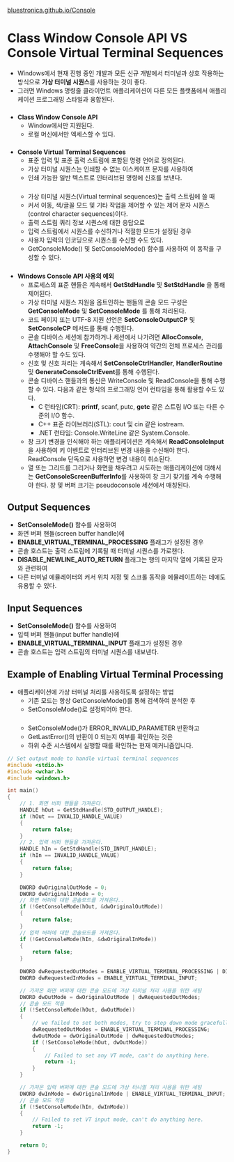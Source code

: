 [bluestronica.github.io/Console](https://bluestronica.github.io/Console)

# Class Window Console API VS Console Virtual Terminal Sequences
- Windows에서 현재 진행 중인 개발과 모든 신규 개발에서 터미널과 상호 작용하는 방식으로 **가상 터미널 시퀀스**를 사용하는 것이 좋다. 
- 그러면 Windows 명령줄 클라이언트 애플리케이션이 다른 모든 플랫폼에서 애플리케이션 프로그래밍 스타일과 융합된다.
###
- **Class Window Console API**
    - Window에서만 지원된다.
    - 로컬 머신에서만 엑세스할 수 있다.
### 
- **Console Virtual Terminal Sequences**
    - 표준 입력 및 표준 출력 스트림에 포함된 명령 언어로 정의된다. 
    - 가상 터미널 시퀀스는 인쇄할 수 없는 이스케이프 문자를 사용하여 
    - 인쇄 가능한 일반 텍스트로 인터리브된 명령에 신호를 보낸다.
    ###
    - 가상 터미널 시퀀스(Virtual terminal sequences)는 출력 스트림에 쓸 때   
    - 커서 이동, 색/글꼴 모드 및 기타 작업을 제어할 수 있는 제어 문자 시퀀스(control character sequences)이다.  
    - 출력 스트림 쿼리 정보 시퀀스에 대한 응답으로  
    - 입력 스트림에서 시퀀스를 수신하거나 적절한 모드가 설정된 경우  
    - 사용자 입력의 인코딩으로 시퀀스를 수신할 수도 있다.  
    - GetConsoleMode() 및 SetConsoleMode() 함수를 사용하여 이 동작을 구성할 수 있다.  

###
- **Windows Console API 사용의 예외**
    - 프로세스의 표준 핸들은 계속해서 **GetStdHandle** 및 **SetStdHandle** 을 통해 제어된다.
    - 가상 터미널 시퀀스 지원을 옵트인하는 핸들의 콘솔 모드 구성은 **GetConsoleMode** 및 **SetConsoleMode** 를 통해 처리된다.
    - 코드 페이지 또는 UTF-8 지원 선언은 **SetConsoleOutputCP** 및 **SetConsoleCP** 메서드를 통해 수행된다.
    - 콘솔 디바이스 세션에 참가하거나 세션에서 나가려면 **AllocConsole**, **AttachConsole** 및 **FreeConsole**을 사용하여 약간의 전체 프로세스 관리를 수행해야 할 수도 있다.
    - 신호 및 신호 처리는 계속해서 **SetConsoleCtrlHandler**, **HandlerRoutine** 및 **GenerateConsoleCtrlEvent**를 통해 수행된다.
    - 콘솔 디바이스 핸들과의 통신은 WriteConsole 및 ReadConsole을 통해 수행할 수 있다. 다음과 같은 형식의 프로그래밍 언어 런타임을 통해 활용할 수도 있다. 
        - C 런타임(CRT): **printf**, scanf, putc, **getc** 같은 스트림 I/O 또는 다른 수준의 I/O 함수. 
        - C++ 표준 라이브러리(STL): cout 및 cin 같은 iostream. 
        - .NET 런타임: Console.WriteLine 같은 System.Console.
    - 창 크기 변경을 인식해야 하는 애플리케이션은 계속해서 **ReadConsoleInput**을 사용하여 키 이벤트로 인터리브된 변경 내용을 수신해야 한다. ReadConsole 단독으로 사용하면 변경 내용이 취소된다.
    - 열 또는 그리드를 그리거나 화면을 채우려고 시도하는 애플리케이션에 대해서는 **GetConsoleScreenBufferInfo**를 사용하여 창 크기 찾기를 계속 수행해야 한다. 창 및 버퍼 크기는 pseudoconsole 세션에서 매칭된다.

## Output Sequences
- **SetConsoleMode()** 함수를 사용하여 
- 화면 버퍼 핸들(screen buffer handle)에 
- **ENABLE_VIRTUAL_TERMINAL_PROCESSING** 플래그가 설정된 경우
- 콘솔 호스트는 출력 스트림에 기록될 때 터미널 시퀀스를 가로챈다.
- **DISABLE_NEWLINE_AUTO_RETURN** 플래그는 행의 마지막 열에 기록된 문자와 관련하여
- 다른 터미널 에뮬레이터의 커서 위치 지정 및 스크롤 동작을 에뮬레이트하는 데에도 유용할 수 있다.



## Input Sequences
- **SetConsoleMode()** 함수를 사용하여
- 입력 버퍼 핸들(input buffer handle)에
- **ENABLE_VIRTUAL_TERMINAL_INPUT** 플래그가 설정된 경우
- 콘솔 호스트는 입력 스트림의 터미널 시퀀스를 내보낸다.



## Example of Enabling Virtual Terminal Processing
- 애플리케이션에 가상 터미널 처리를 사용하도록 설정하는 방법
    - 기존 모드는 항상 GetConsoleMode()를 통해 검색하여 분석한 후
    - SetConsoleMode()로 설정되어야 한다.
    ###
    - SetConsoleMode()가 ERROR_INVALID_PARAMETER 반환하고 
    - GetLastError()의 반환이 0 되는지 여부를 확인하는 것은 
    - 하위 수준 시스템에서 실행할 때를 확인하는 현재 메커니즘입니다.

```c++
// Set output mode to handle virtual terminal sequences
#include <stdio.h>
#include <wchar.h>
#include <windows.h>

int main()
{
    // 1. 화면 버퍼 핸들을 가져온다.
    HANDLE hOut = GetStdHandle(STD_OUTPUT_HANDLE);
    if (hOut == INVALID_HANDLE_VALUE)
    {
        return false;
    }
    // 2. 입력 버퍼 핸들을 가져온다.
    HANDLE hIn = GetStdHandle(STD_INPUT_HANDLE);
    if (hIn == INVALID_HANDLE_VALUE)
    {
        return false;
    }

    DWORD dwOriginalOutMode = 0;
    DWORD dwOriginalInMode = 0;
    // 화면 버퍼에 대한 콘솔모드를 가져온다..
    if (!GetConsoleMode(hOut, &dwOriginalOutMode))
    {
        return false;
    }
    // 입력 버퍼에 대한 콘솔모드를 가져온다.
    if (!GetConsoleMode(hIn, &dwOriginalInMode))
    {
        return false;
    }
    
    DWORD dwRequestedOutModes = ENABLE_VIRTUAL_TERMINAL_PROCESSING | DISABLE_NEWLINE_AUTO_RETURN;
    DWORD dwRequestedInModes = ENABLE_VIRTUAL_TERMINAL_INPUT;

    // 가져온 화면 버퍼에 대한 콘솔 모드에 가상 터미널 처리 사용을 위한 세팅
    DWORD dwOutMode = dwOriginalOutMode | dwRequestedOutModes;
    // 콘솔 모드 적용
    if (!SetConsoleMode(hOut, dwOutMode))
    {
        // we failed to set both modes, try to step down mode gracefully.
        dwRequestedOutModes = ENABLE_VIRTUAL_TERMINAL_PROCESSING;
        dwOutMode = dwOriginalOutMode | dwRequestedOutModes;
        if (!SetConsoleMode(hOut, dwOutMode))
        {
            // Failed to set any VT mode, can't do anything here.
            return -1;
        }
    }

    // 가져온 입력 버퍼에 대한 콘솔 모드에 가상 터니멀 처리 사용을 위한 세팅
    DWORD dwInMode = dwOriginalInMode | ENABLE_VIRTUAL_TERMINAL_INPUT;
    // 콘솔 모드 적용
    if (!SetConsoleMode(hIn, dwInMode))
    {
        // Failed to set VT input mode, can't do anything here.
        return -1;
    }

    return 0;
}
```


